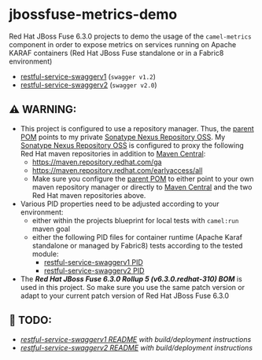 # jbossfuse-metrics-demo

Red Hat JBoss Fuse 6.3.0 projects to demo the usage of the ```camel-metrics``` component in order to expose metrics on 
services running on Apache KARAF containers (Red Hat JBoss Fuse standalone or in a Fabric8 environment)
* [restful-service-swaggerv1](restful-service-swaggerv1) (```swagger v1.2```)
* [restful-service-swaggerv2](restful-service-swaggerv2) (```swagger v2.0```)

## :warning: WARNING:
- This project is configured to use a repository manager. 
Thus, the [parent POM](pom.xml) points to my private [Sonatype Nexus Repository OSS](https://www.sonatype.com/download-oss-sonatype).
My [Sonatype Nexus Repository OSS](https://www.sonatype.com/download-oss-sonatype) is configured to proxy the following 
Red Hat maven repositories in addition to [Maven Central](https://repo1.maven.org/maven2):
  - https://maven.repository.redhat.com/ga 
  - https://maven.repository.redhat.com/earlyaccess/all
  - Make sure you configure the [parent POM](pom.xml) to either point to
your own maven repository manager or directly to [Maven Central](https://repo1.maven.org/maven2) and
the two Red Hat maven repositories above.
- Various PID properties need to be adjusted according to your environment:
  - either within the projects blueprint for local tests with ```camel:run``` maven goal
  - either the following PID files for container runtime (Apache Karaf standalone or managed by Fabric8)
tests according to the tested module:
    - [restful-service-swaggerv1 PID](restful-service-swaggerv1/src/main/fabric8/org.jeannyil.fuse.restful-service-swaggerv1.properties)
    - [restful-service-swaggerv2 PID](restful-service-swaggerv2/src/main/fabric8/org.jeannyil.fuse.restful-service-swaggerv2.properties)
- The *__Red Hat JBoss Fuse 6.3.0 Rollup 5 (v6.3.0.redhat-310) BOM__* is used in this project. So make sure you use the same patch version or
adapt to your current patch version of Red Hat JBoss Fuse 6.3.0

## :construction: TODO:
- *[restful-service-swaggerv1 README](restful-service-swaggerv1)  with build/deployment instructions*
- *[restful-service-swaggerv2 README](restful-service-swaggerv2) with build/deployment instructions*
